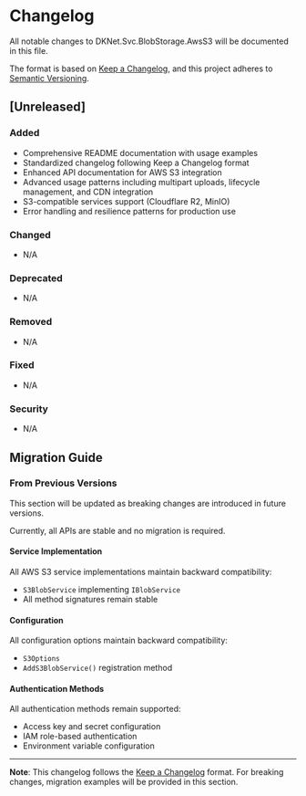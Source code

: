 # Changelog

All notable changes to DKNet.Svc.BlobStorage.AwsS3 will be documented in this file.

The format is based on [Keep a Changelog](https://keepachangelog.com/en/1.0.0/),
and this project adheres to [Semantic Versioning](https://semver.org/spec/v2.0.0.html).

## [Unreleased]

### Added

- Comprehensive README documentation with usage examples
- Standardized changelog following Keep a Changelog format
- Enhanced API documentation for AWS S3 integration
- Advanced usage patterns including multipart uploads, lifecycle management, and CDN integration
- S3-compatible services support (Cloudflare R2, MinIO)
- Error handling and resilience patterns for production use

### Changed

- N/A

### Deprecated

- N/A

### Removed

- N/A

### Fixed

- N/A

### Security

- N/A

## Migration Guide

### From Previous Versions

This section will be updated as breaking changes are introduced in future versions.

Currently, all APIs are stable and no migration is required.

#### Service Implementation

All AWS S3 service implementations maintain backward compatibility:

- `S3BlobService` implementing `IBlobService`
- All method signatures remain stable

#### Configuration

All configuration options maintain backward compatibility:

- `S3Options`
- `AddS3BlobService()` registration method

#### Authentication Methods

All authentication methods remain supported:

- Access key and secret configuration
- IAM role-based authentication
- Environment variable configuration

---

**Note**: This changelog follows the [Keep a Changelog](https://keepachangelog.com/en/1.0.0/) format.
For breaking changes, migration examples will be provided in this section.